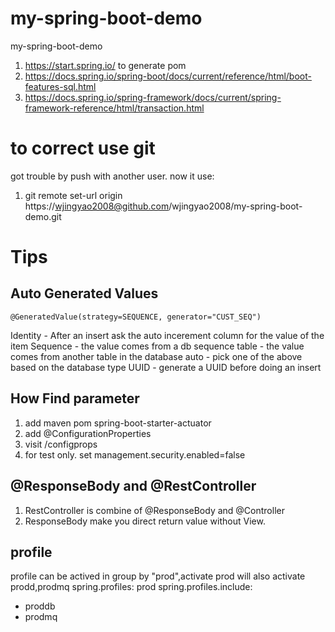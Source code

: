 # my-spring-boot-demo
my-spring-boot-demo
1. https://start.spring.io/ to generate pom
2. https://docs.spring.io/spring-boot/docs/current/reference/html/boot-features-sql.html
3. https://docs.spring.io/spring-framework/docs/current/spring-framework-reference/html/transaction.html
# to correct use git
got trouble by push with another user.
now it use:
1. git remote set-url origin https://wjingyao2008@github.com/wjingyao2008/my-spring-boot-demo.git

# Tips
## Auto Generated Values
```$xslt
@GeneratedValue(strategy=SEQUENCE, generator="CUST_SEQ")
```
Identity - After an insert ask the auto incerement column for the value of the item
Sequence - the value comes from a db sequence
table - the value comes from another table in the database
auto - pick one of the above based on the database type
UUID - generate a UUID before doing an insert

## How Find parameter
1. add maven pom <artifactId>spring-boot-starter-actuator</artifactId>
2. add @ConfigurationProperties
3. visit /configprops 
4. for test only. set management.security.enabled=false

##  @ResponseBody and @RestController
1. RestController is combine of @ResponseBody and @Controller
2. ResponseBody make you direct return value without View.

## profile
profile can be actived in group by "prod",activate prod will also activate prodd,prodmq
spring.profiles: prod
spring.profiles.include:
  - proddb
  - prodmq